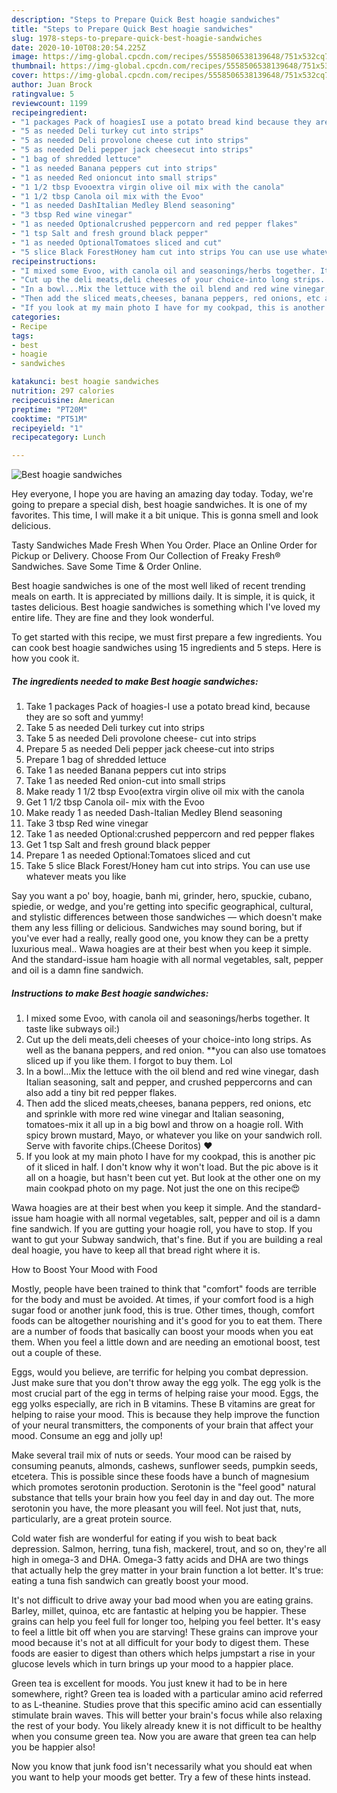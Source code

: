 ```yaml
---
description: "Steps to Prepare Quick Best hoagie sandwiches"
title: "Steps to Prepare Quick Best hoagie sandwiches"
slug: 1978-steps-to-prepare-quick-best-hoagie-sandwiches
date: 2020-10-10T08:20:54.225Z
image: https://img-global.cpcdn.com/recipes/5558506538139648/751x532cq70/best-hoagie-sandwiches-recipe-main-photo.jpg
thumbnail: https://img-global.cpcdn.com/recipes/5558506538139648/751x532cq70/best-hoagie-sandwiches-recipe-main-photo.jpg
cover: https://img-global.cpcdn.com/recipes/5558506538139648/751x532cq70/best-hoagie-sandwiches-recipe-main-photo.jpg
author: Juan Brock
ratingvalue: 5
reviewcount: 1199
recipeingredient:
- "1 packages Pack of hoagiesI use a potato bread kind because they are so soft and yummy"
- "5 as needed Deli turkey cut into strips"
- "5 as needed Deli provolone cheese cut into strips"
- "5 as needed Deli pepper jack cheesecut into strips"
- "1 bag of shredded lettuce"
- "1 as needed Banana peppers cut into strips"
- "1 as needed Red onioncut into small strips"
- "1 1/2 tbsp Evooextra virgin olive oil mix with the canola"
- "1 1/2 tbsp Canola oil mix with the Evoo"
- "1 as needed DashItalian Medley Blend seasoning"
- "3 tbsp Red wine vinegar"
- "1 as needed Optionalcrushed peppercorn and red pepper flakes"
- "1 tsp Salt and fresh ground black pepper"
- "1 as needed OptionalTomatoes sliced and cut"
- "5 slice Black ForestHoney ham cut into strips You can use use whatever meats you like"
recipeinstructions:
- "I mixed some Evoo, with canola oil and seasonings/herbs together. It taste like subways oil:)"
- "Cut up the deli meats,deli cheeses of your choice-into long strips. As well as the banana peppers, and red onion. **you can also use tomatoes sliced up if you like them. I forgot to buy them. Lol"
- "In a bowl...Mix the lettuce with the oil blend and red wine vinegar, dash Italian seasoning, salt and pepper, and crushed peppercorns and can also add a tiny bit red pepper flakes."
- "Then add the sliced meats,cheeses, banana peppers, red onions, etc and sprinkle with more red wine vinegar and Italian seasoning, tomatoes-mix it all up in a big bowl and throw on a hoagie roll. With spicy brown mustard, Mayo, or whatever you like on your sandwich roll. Serve with favorite chips.(Cheese Doritos) ❤️"
- "If you look at my main photo I have for my cookpad, this is another pic of it sliced in half. I don&#39;t know why it won&#39;t load. But the pic above is it all on a hoagie, but hasn&#39;t been cut yet. But look at the other one on my main cookpad photo on my page. Not just the one on this recipe😍"
categories:
- Recipe
tags:
- best
- hoagie
- sandwiches

katakunci: best hoagie sandwiches 
nutrition: 297 calories
recipecuisine: American
preptime: "PT20M"
cooktime: "PT51M"
recipeyield: "1"
recipecategory: Lunch

---
```



![Best hoagie sandwiches](https://img-global.cpcdn.com/recipes/5558506538139648/751x532cq70/best-hoagie-sandwiches-recipe-main-photo.jpg)

Hey everyone, I hope you are having an amazing day today. Today, we're going to prepare a special dish, best hoagie sandwiches. It is one of my favorites. This time, I will make it a bit unique. This is gonna smell and look delicious.

Tasty Sandwiches Made Fresh When You Order. Place an Online Order for Pickup or Delivery. Choose From Our Collection of Freaky Fresh® Sandwiches. Save Some Time &amp; Order Online.

Best hoagie sandwiches is one of the most well liked of recent trending meals on earth. It is appreciated by millions daily. It is simple, it is quick, it tastes delicious. Best hoagie sandwiches is something which I've loved my entire life. They are fine and they look wonderful.


To get started with this recipe, we must first prepare a few ingredients. You can cook best hoagie sandwiches using 15 ingredients and 5 steps. Here is how you cook it.

<!--inarticleads1-->

##### The ingredients needed to make Best hoagie sandwiches:

1. Take 1 packages Pack of hoagies-I use a potato bread kind, because they are so soft and yummy!
1. Take 5 as needed Deli turkey cut into strips
1. Take 5 as needed Deli provolone cheese- cut into strips
1. Prepare 5 as needed Deli pepper jack cheese-cut into strips
1. Prepare 1 bag of shredded lettuce
1. Take 1 as needed Banana peppers cut into strips
1. Take 1 as needed Red onion-cut into small strips
1. Make ready 1 1/2 tbsp Evoo(extra virgin olive oil mix with the canola
1. Get 1 1/2 tbsp Canola oil- mix with the Evoo
1. Make ready 1 as needed Dash-Italian Medley Blend seasoning
1. Take 3 tbsp Red wine vinegar
1. Take 1 as needed Optional:crushed peppercorn and red pepper flakes
1. Get 1 tsp Salt and fresh ground black pepper
1. Prepare 1 as needed Optional:Tomatoes sliced and cut
1. Take 5 slice Black Forest/Honey ham cut into strips. You can use use whatever meats you like


Say you want a po&#39; boy, hoagie, banh mi, grinder, hero, spuckie, cubano, spiedie, or wedge, and you&#39;re getting into specific geographical, cultural, and stylistic differences between those sandwiches — which doesn&#39;t make them any less filling or delicious. Sandwiches may sound boring, but if you&#39;ve ever had a really, really good one, you know they can be a pretty luxurious meal.. Wawa hoagies are at their best when you keep it simple. And the standard-issue ham hoagie with all normal vegetables, salt, pepper and oil is a damn fine sandwich. 

<!--inarticleads2-->

##### Instructions to make Best hoagie sandwiches:

1. I mixed some Evoo, with canola oil and seasonings/herbs together. It taste like subways oil:)
1. Cut up the deli meats,deli cheeses of your choice-into long strips. As well as the banana peppers, and red onion. **you can also use tomatoes sliced up if you like them. I forgot to buy them. Lol
1. In a bowl...Mix the lettuce with the oil blend and red wine vinegar, dash Italian seasoning, salt and pepper, and crushed peppercorns and can also add a tiny bit red pepper flakes.
1. Then add the sliced meats,cheeses, banana peppers, red onions, etc and sprinkle with more red wine vinegar and Italian seasoning, tomatoes-mix it all up in a big bowl and throw on a hoagie roll. With spicy brown mustard, Mayo, or whatever you like on your sandwich roll. Serve with favorite chips.(Cheese Doritos) ❤️
1. If you look at my main photo I have for my cookpad, this is another pic of it sliced in half. I don&#39;t know why it won&#39;t load. But the pic above is it all on a hoagie, but hasn&#39;t been cut yet. But look at the other one on my main cookpad photo on my page. Not just the one on this recipe😍


Wawa hoagies are at their best when you keep it simple. And the standard-issue ham hoagie with all normal vegetables, salt, pepper and oil is a damn fine sandwich. If you are gutting your hoagie roll, you have to stop. If you want to gut your Subway sandwich, that&#39;s fine. But if you are building a real deal hoagie, you have to keep all that bread right where it is. 

How to Boost Your Mood with Food


Mostly, people have been trained to think that "comfort" foods are terrible for the body and must be avoided. At times, if your comfort food is a high sugar food or another junk food, this is true. Other times, though, comfort foods can be altogether nourishing and it's good for you to eat them. There are a number of foods that basically can boost your moods when you eat them. When you feel a little down and are needing an emotional boost, test out a couple of these.

Eggs, would you believe, are terrific for helping you combat depression. Just make sure that you don't throw away the egg yolk. The egg yolk is the most crucial part of the egg in terms of helping raise your mood. Eggs, the egg yolks especially, are rich in B vitamins. These B vitamins are great for helping to raise your mood. This is because they help improve the function of your neural transmitters, the components of your brain that affect your mood. Consume an egg and jolly up!

Make several trail mix of nuts or seeds. Your mood can be raised by consuming peanuts, almonds, cashews, sunflower seeds, pumpkin seeds, etcetera. This is possible since these foods have a bunch of magnesium which promotes serotonin production. Serotonin is the "feel good" natural substance that tells your brain how you feel day in and day out. The more serotonin you have, the more pleasant you will feel. Not just that, nuts, particularly, are a great protein source.

Cold water fish are wonderful for eating if you wish to beat back depression. Salmon, herring, tuna fish, mackerel, trout, and so on, they're all high in omega-3 and DHA. Omega-3 fatty acids and DHA are two things that actually help the grey matter in your brain function a lot better. It's true: eating a tuna fish sandwich can greatly boost your mood. 

It's not difficult to drive away your bad mood when you are eating grains. Barley, millet, quinoa, etc are fantastic at helping you be happier. These grains can help you feel full for longer too, helping you feel better. It's easy to feel a little bit off when you are starving! These grains can improve your mood because it's not at all difficult for your body to digest them. These foods are easier to digest than others which helps jumpstart a rise in your glucose levels which in turn brings up your mood to a happier place.

Green tea is excellent for moods. You just knew it had to be in here somewhere, right? Green tea is loaded with a particular amino acid referred to as L-theanine. Studies prove that this specific amino acid can essentially stimulate brain waves. This will better your brain's focus while also relaxing the rest of your body. You likely already knew it is not difficult to be healthy when you consume green tea. Now you are aware that green tea can help you be happier also!

Now you know that junk food isn't necessarily what you should eat when you want to help your moods get better. Try  a few  of  these  hints  instead.

